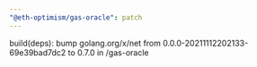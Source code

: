 ```yaml
---
"@eth-optimism/gas-oracle": patch
---
```


build(deps): bump golang.org/x/net from 0.0.0-20211112202133-69e39bad7dc2 to 0.7.0 in /gas-oracle
